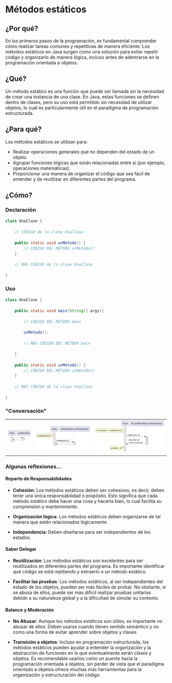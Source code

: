 # Métodos estáticos

## ¿Por qué?

En los primeros pasos de la programación, es fundamental comprender cómo realizar tareas comunes y repetitivas de manera eficiente. Los métodos estáticos en Java surgen como una solución para evitar repetir código y organizarlo de manera lógica, incluso antes de adentrarse en la programación orientada a objetos.

## ¿Qué?

Un método estático es una función que puede ser llamada sin la necesidad de crear una instancia de una clase. En Java, estas funciones se definen dentro de clases, pero su uso está permitido sin necesidad de utilizar objetos, lo cual es particularmente útil en el paradigma de programación estructurada.

## ¿Para qué?

Los métodos estáticos se utilizan para:

- Realizar operaciones generales que no dependen del estado de un objeto.
- Agrupar funciones lógicas que están relacionadas entre sí (por ejemplo, operaciones matemáticas).
- Proporcionar una manera de organizar el código que sea fácil de entender y de reutilizar en diferentes partes del programa.

## ¿Cómo?

### Declaración

```java
class UnaClase {

    // CÓDIGO de la clase UnaClase

    public static void unMetodo() {
        // CODIGO DEL MÉTODO unMetodo()
    }

    // MÁS CÓDIGO de la clase UnaClase

}
```

### Uso

```java
class UnaClase {

    public static void main(String[] args){

        // CÓDIGO DEL MÉTODO main

        unMetodo();

        // MAS CÓDIGO DEL MÉTODO main

    }

    public static void unMetodo() {
        // CÓDIGO DEL MÉTODO unMetodo()
    }

    // MÁS CÓDIGO de la clase UnaClase

}
```

### "Conversación"

||||
|-|-|-|
![](/imagenes/modelosUML/metodosEstaticos000.svg)|![](/imagenes/modelosUML/metodosEstaticos001.svg)|![](/imagenes/modelosUML/metodosEstaticos002.svg)|

### Algunas reflexiones...

#### Reparto de Responsabilidades

- **Cohesión**: Los métodos estáticos deben ser cohesivos, es decir, deben tener una única responsabilidad o propósito. Esto significa que cada método estático debe hacer una cosa y hacerla bien, lo cual facilita su comprensión y mantenimiento.

- **Organización lógica**: Los métodos estáticos deben organizarse de tal manera que estén relacionados lógicamente. 

- **Independencia**: Deben diseñarse para ser independientes de los estados.

#### Saber Delegar

- **Reutilización**: Los métodos estáticos son excelentes para ser reutilizados en diferentes partes del programa. Es importante identificar qué código se está repitiendo y extraerlo a un método estático.

- **Facilitar las pruebas**: Los métodos estáticos, al ser independientes del estado de los objetos, pueden ser más fáciles de probar. No obstante, si se abusa de ellos, puede ser más difícil realizar pruebas unitarias debido a su naturaleza global y a la dificultad de simular su contexto.

<!--
Si llegas a leer esto, eres un/una crack: avísame y te invito un café...
#### Consideraciones de Diseño

- **Acoplamiento**: Abusar de los métodos estáticos puede llevar a un alto grado de acoplamiento entre clases, ya que el código en una clase puede llegar a depender excesivamente de los métodos estáticos de otra clase.

Flexibilidad: A medida que una aplicación crece, usar muchos métodos estáticos puede reducir la flexibilidad del código. En programación orientada a objetos, el uso de instancias de clases permite sobrescribir y extender funcionalidades, algo que no es tan sencillo con métodos estáticos.

Escalabilidad: En aplicaciones grandes y complejas, el uso excesivo de métodos estáticos puede hacer más difícil el escalado y la mantenibilidad del sistema. Por ello, es importante balancear su uso con instancias de clases y técnicas de orientación a objetos.
--> 

#### Balance y Moderación

- **No Abusar**: Aunque los métodos estáticos son útiles, es importante no abusar de ellos. Deben usarse cuando tienen sentido semántico y no como una forma de evitar aprender sobre objetos y clases.

- **Transición a objetos**: Incluso en programación estructurada, los métodos estáticos pueden ayudar a entender la organización y la abstracción de funciones en lo que eventualmente serán clases y objetos. Es recomendable usarlos como un puente hacia la programación orientada a objetos, sin perder de vista que el paradigma orientado a objetos ofrece muchas más herramientas para la organización y estructuración del código.

